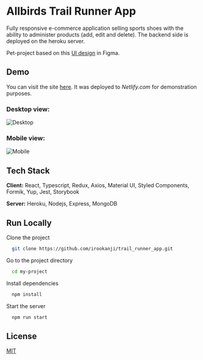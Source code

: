 # Allbirds Trail Runner App

Fully responsive e-commerce application selling sports shoes with the ability to administer products (add, edit and delete).
The backend side is deployed on the heroku server.

Pet-project based on this [UI design](https://www.figma.com/file/mlPuSVMnEwfS1KzgwOd7FU/Allbirds) in Figma.


## Demo
You can visit the site [here](https://beautiful-souffle-a72d80.netlify.app/). It was deployed to _Netlify.com_ for demonstration purposes.

### Desktop view:

![Desktop](Allbirds_1.gif)

### Mobile view:

![Mobile](Allbirds_2.gif)

## Tech Stack

**Client:** React, Typescript, Redux, Axios, Material UI, Styled Components, Formik, Yup, Jest, Storybook

**Server:** Heroku, Nodejs, Express, MongoDB



## Run Locally

Clone the project

```bash
  git clone https://github.com/irookanji/trail_runner_app.git
```

Go to the project directory

```bash
  cd my-project
```

Install dependencies

```bash
  npm install
```

Start the server

```bash
  npm run start
```

## License

[MIT](https://choosealicense.com/licenses/mit/)
